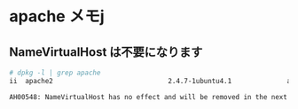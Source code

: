 # apache メモj
 

## NameVirtualHost は不要になります

~~~bash
# dpkg -l | grep apache
ii  apache2                             2.4.7-1ubuntu4.1              amd64        Apache HTTP Server
~~~

~~~bash
AH00548: NameVirtualHost has no effect and will be removed in the next release
~~~
